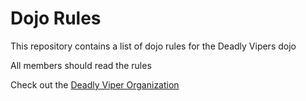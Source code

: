 Dojo Rules
==========

This repository contains a list of dojo rules for the Deadly Vipers dojo

All members should read the rules

Check out the [Deadly Viper Organization](https://github.com/deadlyvipers)
